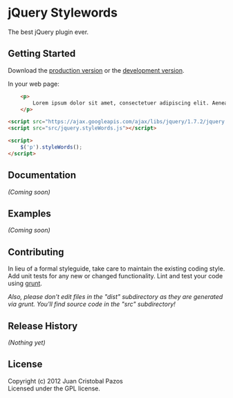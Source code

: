 # jQuery Stylewords

The best jQuery plugin ever.

## Getting Started
Download the [production version][min] or the [development version][max].

[min]: https://raw.github.com/jCrip/jquery.styleWords/master/dist/jquery.styleWords.min.js
[max]: https://raw.github.com/jCrip/jquery.styleWords/master/dist/jquery.styleWords.js

In your web page:

```html
	<p>
		Lorem ipsum dolor sit amet, consectetuer adipiscing elit. Aenean commodo ligula eget dolor.
	</p>

<script src="https://ajax.googleapis.com/ajax/libs/jquery/1.7.2/jquery.min.js"></script>
<script src="src/jquery.styleWords.js"></script>

<script>
	$('p').styleWords();
</script>
```

## Documentation
_(Coming soon)_

## Examples
_(Coming soon)_

## Contributing
In lieu of a formal styleguide, take care to maintain the existing coding style. Add unit tests for any new or changed functionality. Lint and test your code using [grunt](https://github.com/cowboy/grunt).

_Also, please don't edit files in the "dist" subdirectory as they are generated via grunt. You'll find source code in the "src" subdirectory!_

## Release History
_(Nothing yet)_

## License
Copyright (c) 2012 Juan Cristobal Pazos  
Licensed under the GPL license.
